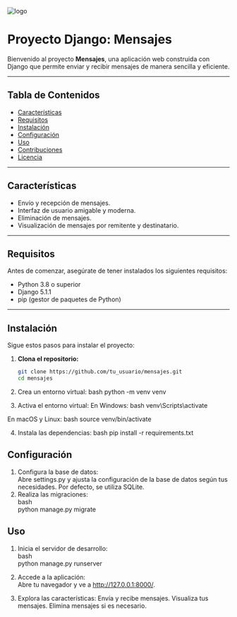 <img src="https://github.com/KORATcs/TP2-PROGWEB2/blob/4ddaea7b3f32fed94e34cc6ffd80dbec3f5344f7/Presentaci%C3%B3n%20Proyecto%20libreta%20Creativo%20Doodle%20Rosa.png" alt="logo">

# Proyecto Django: Mensajes

Bienvenido al proyecto **Mensajes**, una aplicación web construida con Django que permite enviar y recibir mensajes de manera sencilla y eficiente.

---

## Tabla de Contenidos

- [Características](#características)
- [Requisitos](#requisitos)
- [Instalación](#instalación)
- [Configuración](#configuración)
- [Uso](#uso)
- [Contribuciones](#contribuciones)
- [Licencia](#licencia)

---

## Características

- Envío y recepción de mensajes.
- Interfaz de usuario amigable y moderna.
- Eliminación de mensajes.
- Visualización de mensajes por remitente y destinatario.

---

## Requisitos

Antes de comenzar, asegúrate de tener instalados los siguientes requisitos:

- Python 3.8 o superior
- Django 5.1.1
- pip (gestor de paquetes de Python)

---

## Instalación

Sigue estos pasos para instalar el proyecto:

1. **Clona el repositorio:**

   ```bash
   git clone https://github.com/tu_usuario/mensajes.git
   cd mensajes

2. Crea un entorno virtual:
bash
python -m venv venv

3. Activa el entorno virtual:
En Windows:
bash
venv\Scripts\activate

En macOS y Linux:
bash
source venv/bin/activate

4. Instala las dependencias:
bash
pip install -r requirements.txt

## Configuración
1. Configura la base de datos:  
Abre settings.py y ajusta la configuración de la base de datos según tus necesidades. Por defecto, se utiliza SQLite.  
2. Realiza las migraciones:  
bash  
python manage.py migrate  

## Uso  
1. Inicia el servidor de desarrollo:  
bash  
python manage.py runserver  

2. Accede a la aplicación:  
Abre tu navegador y ve a http://127.0.0.1:8000/.  

4. Explora las características:
Envía y recibe mensajes.
Visualiza tus mensajes.
Elimina mensajes si es necesario.
